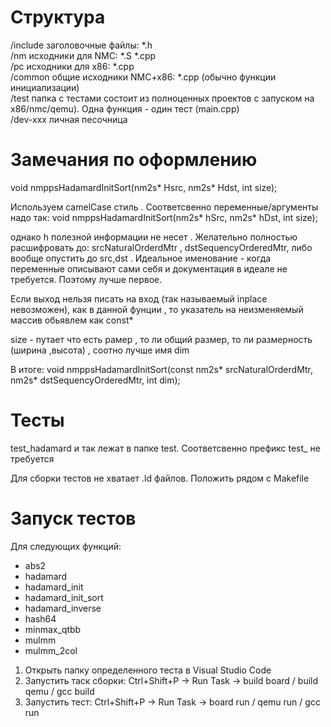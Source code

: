 # Структура
/include    заголовочные файлы: *.h  
/nm         исходники для NMC:  *.S *.cpp  
/pc         исходники для x86:  *.cpp        
/common     общие исходники NMC+x86: *.cpp (обычно функции инициализации)   
/test       папка с тестами соcтоит из полноценных проектов с запуском на x86/nmc/qemu). Одна функция - один тест (main.cpp)  
/dev-xxx    личная песочница    
   



# Замечания по оформлению

void nmppsHadamardInitSort(nm2s* Hsrc, nm2s* Hdst, int size);

Используем camelCase стиль . Cоответсвенно переменные/аргументы  надо так:
void nmppsHadamardInitSort(nm2s* hSrc, nm2s* hDst, int size);

однако h полезной информации не несет . Желательно  полностью расшифровать до: srcNaturalOrderdMtr , dstSequencyOrderedMtr, либо вообще опустить до src,dst .
Идеальное именование - когда переменные описывают сами себя и документация в идеале не требуется. Поэтому лучше первое. 

Если выход нельзя писать на вход (так называемый inplace невозможен), как в данной фунции , то указатель на неизменяемый массив обьявлем как const*

size - путает что есть рамер , то ли общий размер, то ли размерность (ширина ,высота) , соотно лучше имя dim 

В итоге:
void nmppsHadamardInitSort(const nm2s* srcNaturalOrderdMtr, nm2s* dstSequencyOrderedMtr, int dim);


# Тесты 

test_hadamard и так лежат в папке test. Соответсвенно префикс test_  не требуется

Для сборки тестов не хватает .ld файлов. Положить рядом с Makefile 

# Запуск тестов

Для следующих функций:

+ abs2
+ hadamard
+ hadamard_init
+ hadamard_init_sort
+ hadamard_inverse
+ hash64
+ minmax_qtbb
+ mulmm
+ mulmm_2col

1. Открыть папку определенного теста в Visual Studio Code
2. Запустить таск сборки: Ctrl+Shift+P ->  Run Task -> build board / build qemu / gcc build
3. Запустить тест: Ctrl+Shift+P ->  Run Task -> board run / qemu run / gcc run
